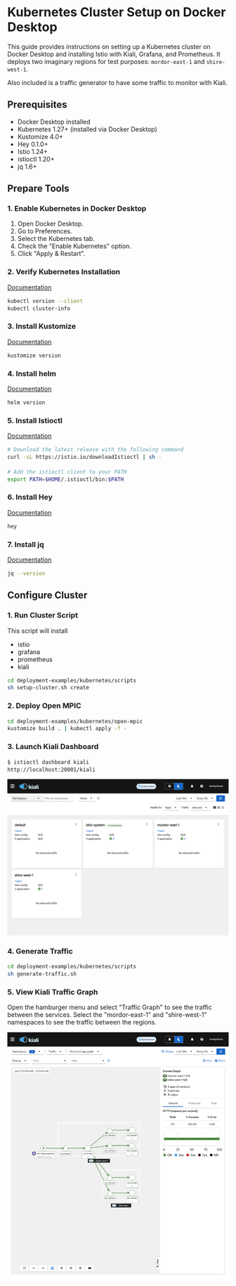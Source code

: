 # Kubernetes Cluster Setup on Docker Desktop

This guide provides instructions on setting up a Kubernetes cluster on Docker Desktop and installing Istio with Kiali, Grafana, and Prometheus.
It deploys two imaginary regions for test purposes: `mordor-east-1` and `shire-west-1`.

Also included is a traffic generator to have some traffic to monitor with Kiali.

## Prerequisites

- Docker Desktop installed
- Kubernetes 1.27+ (installed via Docker Desktop)
- Kustomize 4.0+
- Hey 0.1.0+
- Istio 1.24+
- istioctl 1.20+
- jq 1.6+

## Prepare Tools

### 1. Enable Kubernetes in Docker Desktop

1. Open Docker Desktop.
2. Go to Preferences.
3. Select the Kubernetes tab.
4. Check the "Enable Kubernetes" option.
5. Click "Apply & Restart".

### 2. Verify Kubernetes Installation

[Documentation](https://kubernetes.io/docs/tasks/tools/)

```sh
kubectl version --client
kubectl cluster-info
```

### 3. Install Kustomize

[Documentation](https://kubectl.docs.kubernetes.io/installation/kustomize/)

```sh
kustomize version
```

### 4. Install helm

[Documentation](https://helm.sh/docs/intro/install/)

```sh
helm version
```

### 5. Install Istioctl

[Documentation](https://istio.io/latest/docs/ops/diagnostic-tools/istioctl/#install-hahahugoshortcode939s2hbhb)

```sh
# Download the latest release with the following command
curl -sL https://istio.io/downloadIstioctl | sh -

# Add the istioctl client to your PATH
export PATH=$HOME/.istioctl/bin:$PATH
```

### 6. Install Hey

[Documentation](https://github.com/rakyll/hey?tab=readme-ov-file#installation)

```sh
hey
```

### 7. Install jq

[Documentation](https://jqlang.github.io/jq/download/)

```sh
jq --version
```

## Configure Cluster

### 1. Run Cluster Script

This script will install

- istio
- grafana
- prometheus
- kiali

```sh
cd deployment-examples/kubernetes/scripts
sh setup-cluster.sh create
```

### 2. Deploy Open MPIC

```sh
cd deployment-examples/kubernetes/open-mpic
kustomize build . | kubectl apply -f -
```

### 3. Launch Kiali Dashboard

```sh
$ istioctl dashboard kiali
http://localhost:20001/kiali
```

![Kiali Dashboard](./images/kiali.png)

### 4. Generate Traffic

```sh
cd deployment-examples/kubernetes/scripts
sh generate-traffic.sh
```

### 5. View Kiali Traffic Graph

Open the hamburger menu and select "Traffic Graph" to see the traffic between the services. Select the "mordor-east-1" and "shire-west-1" namespaces to see the traffic between the regions.

![Kiali Traffic Graph](./images/kiali-traffic-graph.png)